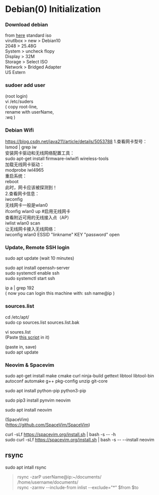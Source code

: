 # Debian(0) Initialization

### Download debian 
from [here](https://cdimage.debian.org/debian-cd/10.1.0-live/amd64/iso-hybrid/) standard iso <br>
virutlbox > new > Debian10 <br>
2048 > 25.48G <br>
System > uncheck flopy <br>
Display > 32M <br>
Storage > Select ISO <br>
Network > Bridged Adapter <br>
US Estern

### sudoer add user
(root login)  
vi /etc/suders  
( copy root-line,  
  rename with userName,  
  :wq )  

### Debian Wifi
https://blog.csdn.net/java211/article/details/5053788
    1.查看网卡型号：  
    lsmod | grep iw  
    安装网卡驱动和无线网络配置工具：  
    sudo apt-get install firmware-iwlwifi wireless-tools  
    加载无线网卡驱动：  
    modprobe iwl4965  
    重启系统：    
    reboot  
    此时，网卡应该被探测到！  
    2.查看网卡信息：  
    iwconfig  
    无线网卡一般是wlan0  
    ifconfig wlan0 up #启用无线网卡  
    查看附近可用的无线接入点（AP）  
    iwlist wlan0 scan  
    让无线网卡接入无线网络：  
    iwconfig wlan0 ESSID "linkname" KEY "password" open  

### Update, Remote SSH login
sudo apt update (wait 10 minutes)  

sudo apt install openssh-server  
sudo systemctl enable ssh  
sudo systemctl start ssh  

ip a | grep 192  
( now you can login this machine with: ssh name@ip )  

### sources.list
cd /etc/apt/  
sudo cp sources.list sources.list.bak

vi soures.list  
(Paste [this script](./sourcelist.html) in it)

(paste in, save)  
sudo apt update  

### Neovim & Spacevim
sudo apt-get install make cmake curl ninja-build gettext libtool libtool-bin autoconf automake g++ pkg-config unzip git-core  

sudo apt install python-pip python3-pip  

sudo pip3 install pynvim neovim  

sudo apt install neovim  

(SpaceVim)  
(https://github.com/SpaceVim/SpaceVim)  

curl -sLf https://spacevim.org/install.sh | bash -s -- -h  
sudo curl -sLf https://spacevim.org/install.sh | bash -s -- --install neovim  

## rsync
sudo apt intall rsync  
> rsync -zarP userName@ip:~/documents/ /home/username/documents/  
rsync -zarmv --include-from inlist --exclude="*" $from $to  

